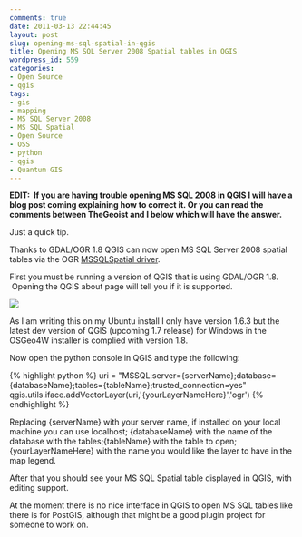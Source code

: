 ```yaml
---
comments: true
date: 2011-03-13 22:44:45
layout: post
slug: opening-ms-sql-spatial-in-qgis
title: Opening MS SQL Server 2008 Spatial tables in QGIS
wordpress_id: 559
categories:
- Open Source
- qgis
tags:
- gis
- mapping
- MS SQL Server 2008
- MS SQL Spatial
- Open Source
- OSS
- python
- qgis
- Quantum GIS
---
```


**EDIT:  If you are having trouble opening MS SQL 2008 in QGIS I will have a blog post coming explaining how to correct it. Or you can read the comments between **TheGeoist and I below which will have the answer.****

Just a quick tip.

Thanks to GDAL/OGR 1.8 QGIS can now open MS SQL Server 2008 spatial tables via the OGR [MSSQLSpatial driver](http://www.gdal.org/ogr/drv_mssqlspatial.html).

First you must be running a version of QGIS that is using GDAL/OGR 1.8.  Opening the QGIS about page will tell you if it is supported.

[![](http://woostuff.files.wordpress.com/2011/03/version.png)](http://woostuff.files.wordpress.com/2011/03/version.png)

As I am writing this on my Ubuntu install I only have version 1.6.3 but the latest dev version of QGIS (upcoming 1.7 release) for Windows in the OSGeo4W installer is complied with version 1.8.

Now open the python console in QGIS and type the following:

{% highlight python %}
uri = "MSSQL:server={serverName};database={databaseName};tables={tableName};trusted_connection=yes"
qgis.utils.iface.addVectorLayer(uri,'{yourLayerNameHere}','ogr')
{% endhighlight %}

Replacing {serverName} with your server name, if installed on your local machine you can use localhost; {databaseName} with the name of the database with the tables;{tableName} with the table to open; {yourLayerNameHere} with the name you would like the layer to have in the map legend.

After that you should see your MS SQL Spatial table displayed in QGIS, with editing support.

At the moment there is no nice interface in QGIS to open MS SQL tables like there is for PostGIS, although that might be a good plugin project for someone to work on.
